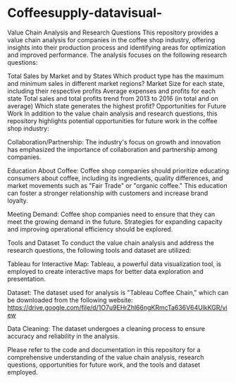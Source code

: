 # Coffeesupply-datavisual-

Value Chain Analysis and Research Questions
This repository provides a value chain analysis for companies in the coffee shop industry, offering insights into their production process and identifying areas for optimization and improved performance. The analysis focuses on the following research questions:

Total Sales by Market and by States
Which product type has the maximum and minimum sales in different market regions?
Market Size for each state, including their respective profits
Average expenses and profits for each state
Total sales and total profits trend from 2013 to 2016 (in total and on average)
Which state generates the highest profit?
Opportunities for Future Work
In addition to the value chain analysis and research questions, this repository highlights potential opportunities for future work in the coffee shop industry:

Collaboration/Partnership: The industry's focus on growth and innovation has emphasized the importance of collaboration and partnership among companies.

Education About Coffee: Coffee shop companies should prioritize educating consumers about coffee, including its ingredients, quality differences, and market movements such as "Fair Trade" or "organic coffee." This education can foster a stronger relationship with customers and increase brand loyalty.

Meeting Demand: Coffee shop companies need to ensure that they can meet the growing demand in the future. Strategies for expanding capacity and improving operational efficiency should be explored.

Tools and Dataset
To conduct the value chain analysis and address the research questions, the following tools and dataset are utilized:

Tableau for Interactive Map: Tableau, a powerful data visualization tool, is employed to create interactive maps for better data exploration and presentation.

Dataset: The dataset used for analysis is "Tableau Coffee Chain," which can be downloaded from the following website: https://drive.google.com/file/d/1O7u9EHrZhl66ngKRmcTa636V64UlkKGR/view

Data Cleaning: The dataset undergoes a cleaning process to ensure accuracy and reliability in the analysis.

Please refer to the code and documentation in this repository for a comprehensive understanding of the value chain analysis, research questions, opportunities for future work, and the tools and dataset employed.
